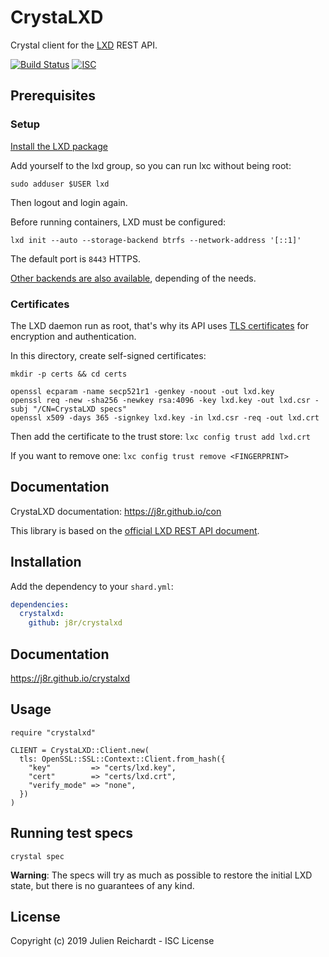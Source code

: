 # CrystaLXD

Crystal client for the [LXD](https://linuxcontainers.org/lxd/) REST API.

[![Build Status](https://cloud.drone.io/api/badges/j8r/crystalxd/status.svg)](https://cloud.drone.io/j8r/crystalxd)
[![ISC](https://img.shields.io/badge/License-ISC-blue.svg?style=flat-square)](https://en.wikipedia.org/wiki/ISC_license)

## Prerequisites

### Setup

[Install the LXD package](https://linuxcontainers.org/lxd/getting-started-cli/)

Add yourself to the lxd group, so you can run lxc without being root:

`sudo adduser $USER lxd`

Then logout and login again.

Before running containers, LXD must be configured:

`lxd init --auto --storage-backend btrfs --network-address '[::1]'`

The default port is `8443` HTTPS.

[Other backends are also available](https://lxd.readthedocs.io/en/latest/storage/#storage-backends-and-supported-functions), depending of the needs.

### Certificates

The LXD daemon run as root, that's why its API uses [TLS certificates](https://lxd.readthedocs.io/en/latest/security/) for encryption and authentication.

In this directory, create self-signed certificates:
```
mkdir -p certs && cd certs

openssl ecparam -name secp521r1 -genkey -noout -out lxd.key
openssl req -new -sha256 -newkey rsa:4096 -key lxd.key -out lxd.csr -subj "/CN=CrystaLXD specs"
openssl x509 -days 365 -signkey lxd.key -in lxd.csr -req -out lxd.crt
```

Then add the certificate to the trust store:
`lxc config trust add lxd.crt`

If you want to remove one:
`lxc config trust remove <FINGERPRINT>`

## Documentation

CrystaLXD documentation: https://j8r.github.io/con

This library is based on the [official LXD REST API document](https://github.com/lxc/lxd/blob/master/doc/rest-api.md).

## Installation

Add the dependency to your `shard.yml`:

```yaml
dependencies:
  crystalxd:
    github: j8r/crystalxd
```

## Documentation

https://j8r.github.io/crystalxd

## Usage

```cr
require "crystalxd"

CLIENT = CrystaLXD::Client.new(
  tls: OpenSSL::SSL::Context::Client.from_hash({
    "key"         => "certs/lxd.key",
    "cert"        => "certs/lxd.crt",
    "verify_mode" => "none",
  })
)
```

## Running test specs

`crystal spec`

**Warning**: The specs will try as much as possible to restore the initial LXD state,
but there is no guarantees of any kind.

## License

Copyright (c) 2019 Julien Reichardt - ISC License
